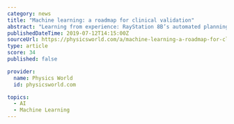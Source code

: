 ```yaml
---
category: news
title: "Machine learning: a roadmap for clinical validation"
abstract: "Learning from experience: RayStation 8B’s automated planning technology comprises a custom AI and machine-learning system that harvests information from a database of proven high-quality radiation therapy plans – effectively learning from and ..."
publishedDateTime: 2019-07-12T14:15:00Z
sourceUrl: https://physicsworld.com/a/machine-learning-a-roadmap-for-clinical-validation/
type: article
score: 34
published: false

provider:
  name: Physics World
  id: physicsworld.com

topics:
  - AI
  - Machine Learning
---
```

